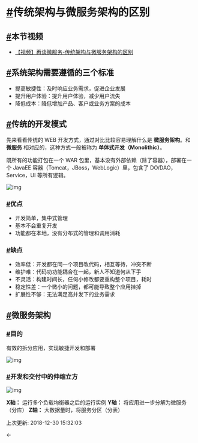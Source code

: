 # [#](https://funtl.com/zh/micro-service-about/再谈微服务-传统架构与微服务架构的区别.html#传统架构与微服务架构的区别)传统架构与微服务架构的区别

## [#](https://funtl.com/zh/micro-service-about/再谈微服务-传统架构与微服务架构的区别.html#本节视频)本节视频

- [【视频】再谈微服务-传统架构与微服务架构的区别](https://www.bilibili.com/video/av27716123)

## [#](https://funtl.com/zh/micro-service-about/再谈微服务-传统架构与微服务架构的区别.html#系统架构需要遵循的三个标准)系统架构需要遵循的三个标准

- 提高敏捷性：及时响应业务需求，促进企业发展
- 提升用户体验：提升用户体验，减少用户流失
- 降低成本：降低增加产品、客户或业务方案的成本

## [#](https://funtl.com/zh/micro-service-about/再谈微服务-传统架构与微服务架构的区别.html#传统的开发模式)传统的开发模式

先来看看传统的 WEB 开发方式，通过对比比较容易理解什么是 **微服务架构**。和 **微服务** 相对应的，这种方式一般被称为 **单体式开发（Monolithic）**。

既所有的功能打包在一个 WAR 包里，基本没有外部依赖（除了容器），部署在一个 JavaEE 容器（Tomcat，JBoss，WebLogic）里，包含了 DO/DAO，Service，UI 等所有逻辑。

![img](https://funtl.com/assets/Lusifer2018052805390001.png)

### [#](https://funtl.com/zh/micro-service-about/再谈微服务-传统架构与微服务架构的区别.html#优点)优点

- 开发简单，集中式管理
- 基本不会重复开发
- 功能都在本地，没有分布式的管理和调用消耗

### [#](https://funtl.com/zh/micro-service-about/再谈微服务-传统架构与微服务架构的区别.html#缺点)缺点

- 效率低：开发都在同一个项目改代码，相互等待，冲突不断
- 维护难：代码功功能耦合在一起，新人不知道何从下手
- 不灵活：构建时间长，任何小修改都要重构整个项目，耗时
- 稳定性差：一个微小的问题，都可能导致整个应用挂掉
- 扩展性不够：无法满足高并发下的业务需求

## [#](https://funtl.com/zh/micro-service-about/再谈微服务-传统架构与微服务架构的区别.html#微服务架构)微服务架构

### [#](https://funtl.com/zh/micro-service-about/再谈微服务-传统架构与微服务架构的区别.html#目的)目的

有效的拆分应用，实现敏捷开发和部署

![img](https://funtl.com/assets/Lusifer2018052805390002.png)

### [#](https://funtl.com/zh/micro-service-about/再谈微服务-传统架构与微服务架构的区别.html#开发和交付中的伸缩立方)开发和交付中的伸缩立方

![img](https://funtl.com/assets/0714fcab4f6d5951014e5613657c8289.png)

**X轴：** 运行多个负载均衡器之后的运行实例 **Y轴：** 将应用进一步分解为微服务（分库） **Z轴：** 大数据量时，将服务分区（分表）

上次更新: 2018-12-30 15:32:03

← 